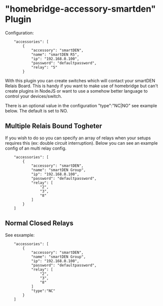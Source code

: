 
# "homebridge-accessory-smartden" Plugin

Configuration:

```
    "accessories": [
        {
            "accessory": "smartDEN",
            "name": "smartDEN R5",
            "ip": "192.168.0.100",
            "password": "defaultpassword",
            "relay": "5"
        }

```
With this plugin you can create switches which will contact your smartDEN Relais Board. This is handy if you want to make use of homebridge but can't create plugins in NodeJS or want to use a somehow better language to control your devices/switch.

There is an optional value in the configuration "type":"NC|NO" see example below. The default is set to NO.


## Multiple Relais Bound Togheter
If you wish to do so you can specify an array of relays when your setups requires this (ex: double circuit interruption).
Below you can see an example config of an multi relay config.


```
    "accessories": [
        {
            "accessory": "smartDEN",
            "name": "smartDEN Group",
            "ip": "192.168.0.100",
            "password": "defaultpassword",
            "relay": [
                "2",
                "3",
                "8"
            ]
        }  
    ]

```

## Normal Closed Relays
See esxample:


```
    "accessories": [
        {
            "accessory": "smartDEN",
            "name": "smartDEN Group",
            "ip": "192.168.0.100",
            "password": "defaultpassword",
            "relay": [
                "2",
                "3",
                "8"
            ]
			"type":"NC"
        }  
    ]

```